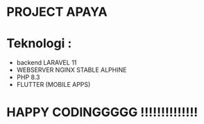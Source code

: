 # PROJECT APAYA

# Teknologi :
- backend LARAVEL 11
- WEBSERVER NGINX STABLE ALPHINE
- PHP 8.3 
- FLUTTER (MOBILE APPS)

# HAPPY CODINGGGGG !!!!!!!!!!!!!!